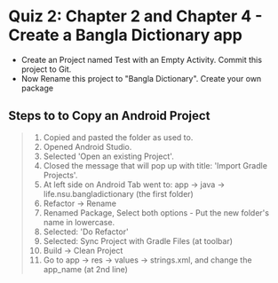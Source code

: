 # Quiz 2: Chapter 2 and Chapter 4 - Create a Bangla Dictionary app

- Create an Project named Test with an Empty Activity. Commit this project to Git.
- Now Rename this project to "Bangla Dictionary". Create your own package

## Steps to to Copy an Android Project 
> 1. Copied and pasted the folder as used to.
> 2. Opened Android Studio.
> 3. Selected 'Open an existing Project'.
> 4. Closed the message that will pop up with title: 'Import Gradle Projects'.
> 5. At left side on Android Tab went to: app -> java -> life.nsu.bangladictionary (the first folder)
> 6. Refactor -> Rename
> 7. Renamed Package, Select both options - Put the new folder's name in lowercase.
> 8. Selected: 'Do Refactor'
> 9. Selected: Sync Project with Gradle Files (at toolbar)
> 10. Build -> Clean Project
> 11. Go to app -> res -> values -> strings.xml, and change the app_name (at 2nd line)